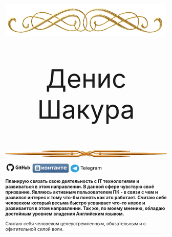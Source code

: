 <p align="center">
<img  src="./img/r02.png" />
</p>

<p align="center" style="font-size:60pt;"> Денис Шакура </p>



<p align="center">
<img  src="./img/r01.png" />
</p>







[<img src="./img/git.png" width="80" heigt ="100" />](https://github.com/Incubator666) 
[<img src="./img/vk.png" widht="100" height="30" />](https://vk.com/id29954596)
[<img src="./img/telega.png" width="100" height="30" />](https://t.me/amadon666)



**Планирую связать свою деятельность с IT технологиями и развиваться в этом направлении. В данной сфере чувствую своё призвание. Являюсь активным пользователем ПК - в связи с чем и развился интерес к тому что-бы понять как это работает. Считаю себя человеком который весьма быстро усваивает что-то новое и развивается в этом направлении. Так же, по моему мнению, обладаю достойным уровнем владения Английским языком.**

Считаю себя человеком целеустремленным, обязательным и с офигительной силой воли.
</p>
</center>